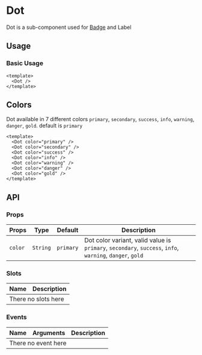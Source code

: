 <script setup>
  import Dot from './Dot.vue'
</script>

<style scoped lang="postcss">
  .preview {
    .dot {
      @apply mr-4;

      &:last-child {
        @apply mr-0;
      }
    }
  }
</style>

# Dot
Dot is a sub-component used for [Badge](/badge/component) and Label

## Usage

### Basic Usage

<preview>
  <Dot />
</preview>

```vue
<template>
  <Dot />
</template>
```

## Colors
Dot available in 7 different colors `primary`, `secondary`, `success`, `info`, `warning`, `danger`, `gold`. default is `primary`

<preview>
  <Dot color="primary" />
  <Dot color="secondary" />
  <Dot color="success" />
  <Dot color="info" />
  <Dot color="warning" />
  <Dot color="danger" />
  <Dot color="gold" />
</preview>

```vue
<template>
  <Dot color="primary" />
  <Dot color="secondary" />
  <Dot color="success" />
  <Dot color="info" />
  <Dot color="warning" />
  <Dot color="danger" />
  <Dot color="gold" />
</template>
```


## API

### Props

| Props      |   Type    |  Default  | Description                                                                                                 |
|------------|:---------:|:---------:|-------------------------------------------------------------------------------------------------------------|
| `color`    | `String`  | `primary` | Dot color variant, valid value is `primary`, `secondary`, `success`, `info`, `warning`, `danger`, `gold` |

### Slots

<table>
  <thead>
    <tr>
      <th>Name</th>
      <th>Description</th>
    </tr>
  </thead>
  <tbody>
    <tr>
      <td colspan="2" class="text-center">There no slots here</td>
    </tr>
  </tbody>
</table>

### Events

<table>
  <thead>
    <tr>
      <th>Name</th>
      <th>Arguments</th>
      <th>Description</th>
    </tr>
  </thead>
  <tbody>
    <tr>
      <td colspan="3" class="text-center">There no event here</td>
    </tr>
  </tbody>
</table>
